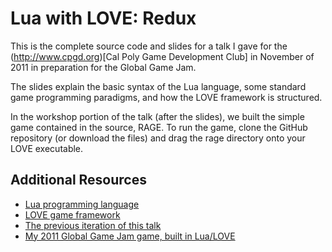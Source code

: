 # Lua with LOVE: Redux

This is the complete source code and slides for a talk I gave for the
(http://www.cpgd.org)[Cal Poly Game Development Club] in November of 2011 in
preparation for the Global Game Jam.

The slides explain the basic syntax of the Lua language, some standard game
programming paradigms, and how the LOVE framework is structured.

In the workshop portion of the talk (after the slides), we built the simple game
contained in the source, RAGE. To run the game, clone the GitHub repository (or
download the files) and drag the rage directory onto your LOVE executable.

## Additional Resources

 * [Lua programming language](http://www.lua.org)
 * [LOVE game framework](http://www.love2d.org)
 * [The previous iteration of this talk](https://github.com/bobsomers/lua-love-talk)
 * [My 2011 Global Game Jam game, built in Lua/LOVE](https://github.com/bobsomers/game-jam-2011)
